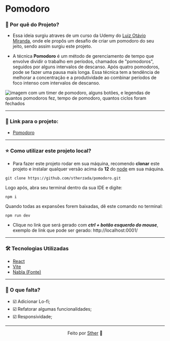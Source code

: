 # Pomodoro

### 📍 Por quê do Projeto?

- Essa ideia surgiu atraves de um curso da Udemy do [Luiz Otávio Miranda](https://www.udemy.com/user/luiz-otavio-miranda/), onde ele propôs um desafio de criar um pomodoro do seu jeito, sendo assim surgiu este projeto.

- A técnica **Pomodoro** é um método de gerenciamento de tempo que envolve dividir o trabalho em períodos, chamados de "pomodoros", seguidos por alguns intervalos de descanso. Após quatro pomodoros, pode se fazer uma pausa mais longa. Essa técnica tem a tendência de melhorar a concentração e a produtividade ao combinar períodos de foco intenso com intervalos de descanso.

![imagem com um timer de pomodoro, alguns botões, e legendas de quantos pomodoros fez, tempo de pomodoro, quantos ciclos foram fechados](https://i.imgur.com/Qf4ato2.png)

---
### 🔗 Link para o projeto: 
- [Pomodoro](https://pomodoro-five-zeta.vercel.app)


---

### ⭐ Como utilizar este projeto local?

-  Para fazer este projeto rodar em sua máquina, recomendo **clonar** este projeto e instalar qualquer versão acima da **12** do [node](https://nodejs.org/en/download) em sua máquina.
```shell
git clone https://github.com/stherzada/pomodoro.git
```

Logo após, abra seu terminal dentro da sua IDE e digite:

```shell
npm i 
```

Quando todas as expansões forem baixadas, dê este comando no terminal:

```shell
npm run dev
```

 - Clique no link que será gerado com **_ctrl + botão esquerdo do mouse_**, exemplo de link que pode ser gerado: http://localhost:0001/


---

### 🛠 Tecnologias Utilizadas

- [React](https://react.dev)
- [Vite](https://vitejs.dev)
- [Nabla (Fonte)](https://nabla.typearture.com)

--- 

### 📄 O que falta?
- ☑️ Adicionar Lo-fi;
- ☑️ Refatorar algumas funcionalidades;
- ☑️ Responsividade;

--- 
<div align="center">Feito por <a href="https://www.linkedin.com/in/sthefany-sther/" target="_blank">Sther</a> 🤍</div>
